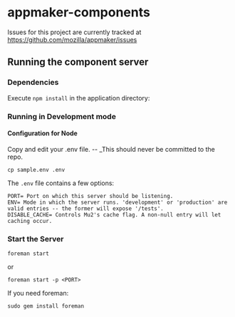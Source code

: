 appmaker-components
===================

Issues for this project are currently tracked at https://github.com/mozilla/appmaker/issues

Running the component server
----------------------------

### Dependencies

Execute `npm install` in the application directory:


### Running in Development mode

#### Configuration for Node

Copy and edit your .env file. -- _This should never be committed to the repo.

```
cp sample.env .env
```

The `.env` file contains a few options:
```
PORT= Port on which this server should be listening.
ENV= Mode in which the server runs. 'development' or 'production' are valid entries -- the former will expose '/tests'.
DISABLE_CACHE= Controls Mu2's cache flag. A non-null entry will let caching occur.
```

### Start the Server

```
foreman start
```

or

```
foreman start -p <PORT>
```

If you need foreman:

```
sudo gem install foreman
```


